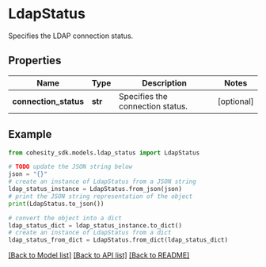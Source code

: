 # LdapStatus

Specifies the LDAP connection status.

## Properties

Name | Type | Description | Notes
------------ | ------------- | ------------- | -------------
**connection_status** | **str** | Specifies the connection status. | [optional] 

## Example

```python
from cohesity_sdk.models.ldap_status import LdapStatus

# TODO update the JSON string below
json = "{}"
# create an instance of LdapStatus from a JSON string
ldap_status_instance = LdapStatus.from_json(json)
# print the JSON string representation of the object
print(LdapStatus.to_json())

# convert the object into a dict
ldap_status_dict = ldap_status_instance.to_dict()
# create an instance of LdapStatus from a dict
ldap_status_from_dict = LdapStatus.from_dict(ldap_status_dict)
```
[[Back to Model list]](../README.md#documentation-for-models) [[Back to API list]](../README.md#documentation-for-api-endpoints) [[Back to README]](../README.md)


